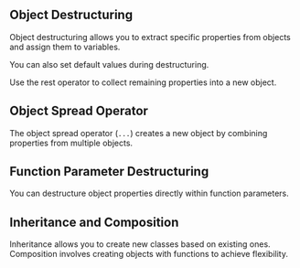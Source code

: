 ## Object Destructuring

Object destructuring allows you to extract specific properties from objects and assign them to variables.

You can also set default values during destructuring.

Use the rest operator to collect remaining properties into a new object.

## Object Spread Operator

The object spread operator (`...`) creates a new object by combining properties from multiple objects.

## Function Parameter Destructuring

You can destructure object properties directly within function parameters.

## Inheritance and Composition

Inheritance allows you to create new classes based on existing ones. Composition involves creating objects with functions to achieve flexibility.
